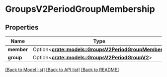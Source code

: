 # GroupsV2PeriodGroupMembership

## Properties

Name | Type | Description | Notes
------------ | ------------- | ------------- | -------------
**member** | Option<[**crate::models::GroupsV2PeriodGroupMember**](GroupsV2.GroupMember.md)> |  | [optional]
**group** | Option<[**crate::models::GroupsV2PeriodGroupV2**](GroupsV2.GroupV2.md)> |  | [optional]

[[Back to Model list]](../README.md#documentation-for-models) [[Back to API list]](../README.md#documentation-for-api-endpoints) [[Back to README]](../README.md)


